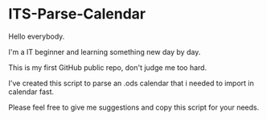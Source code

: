 # ITS-Parse-Calendar

Hello everybody.

I'm a IT beginner and learning something new day by day.

This is my first GitHub public repo, don't judge me too hard.

I've created this script to parse an .ods calendar that i needed to import in calendar fast.

Please feel free to give me suggestions and copy this script for your needs.
